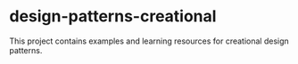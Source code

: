 # design-patterns-creational
This project contains examples and learning resources for creational design patterns.
